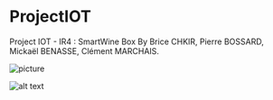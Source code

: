 # ProjectIOT
Project IOT - IR4 : SmartWine Box 
By Brice CHKIR, Pierre BOSSARD, Mickaël BENASSE, Clément MARCHAIS. 

![picture](screen%project/smartwinebox.JPG)

![alt text](https://github.com/clemeMnt/ProjectIOT/blob/main/screen%project/smartwinebox.JPG?raw=true)
